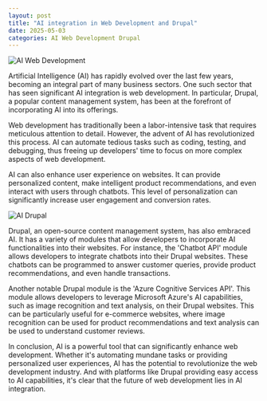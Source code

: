 ```yaml
---
layout: post
title: "AI integration in Web Development and Drupal"
date: 2025-05-03
categories: AI Web Development Drupal
---
```


![AI Web Development](https://cdn.pixabay.com/photo/2016/11/19/14/00/code-1839406_960_720.jpg)

Artificial Intelligence (AI) has rapidly evolved over the last few years, becoming an integral part of many business sectors. One such sector that has seen significant AI integration is web development. In particular, Drupal, a popular content management system, has been at the forefront of incorporating AI into its offerings.

Web development has traditionally been a labor-intensive task that requires meticulous attention to detail. However, the advent of AI has revolutionized this process. AI can automate tedious tasks such as coding, testing, and debugging, thus freeing up developers' time to focus on more complex aspects of web development.

AI can also enhance user experience on websites. It can provide personalized content, make intelligent product recommendations, and even interact with users through chatbots. This level of personalization can significantly increase user engagement and conversion rates.

![AI Drupal](https://drupal.com/sites/default/files/styles/blog_image/public/2019-05/artificial-intelligence-cropped.png)

Drupal, an open-source content management system, has also embraced AI. It has a variety of modules that allow developers to incorporate AI functionalities into their websites. For instance, the 'Chatbot API' module allows developers to integrate chatbots into their Drupal websites. These chatbots can be programmed to answer customer queries, provide product recommendations, and even handle transactions.

Another notable Drupal module is the 'Azure Cognitive Services API'. This module allows developers to leverage Microsoft Azure's AI capabilities, such as image recognition and text analysis, on their Drupal websites. This can be particularly useful for e-commerce websites, where image recognition can be used for product recommendations and text analysis can be used to understand customer reviews.

In conclusion, AI is a powerful tool that can significantly enhance web development. Whether it's automating mundane tasks or providing personalized user experiences, AI has the potential to revolutionize the web development industry. And with platforms like Drupal providing easy access to AI capabilities, it's clear that the future of web development lies in AI integration.
